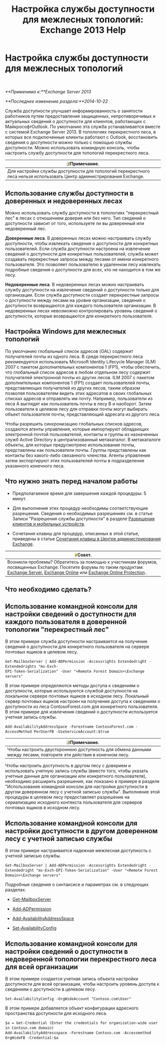 ﻿---
title: 'Настройка службы доступности для межлесных топологий: Exchange 2013 Help'
TOCTitle: Настройка службы доступности для межлесных топологий
ms:assetid: f1e7d407-f0d3-47a7-8cc3-03c5980445d5
ms:mtpsurl: https://technet.microsoft.com/ru-ru/library/Bb125182(v=EXCHG.150)
ms:contentKeyID: 52061287
ms.date: 04/30/2018
mtps_version: v=EXCHG.150
ms.translationtype: HT
---

# Настройка службы доступности для межлесных топологий

 

_**Применимо к:**Exchange Server 2013_

_**Последнее изменение раздела:**2014-10-22_

Служба доступности улучшает информированность о занятости работников путем предоставления защищенных, непротиворечивых и актуальных сведений о доступности для клиентов, работающих с МайкрософтOutlook. По умолчанию эта служба устанавливается вместе с системой Exchange Server 2013. В топологиях перекрестного леса, в которых все подключенные клиенты работают с Outlook, восстановить сведения о доступности можно только с помощью службы доступности. Можно использовать командную консоль, чтобы настроить службу доступности для топологий перекрестного леса.

<table>
<thead>
<tr class="header">
<th><img src="images/JJ126620.note(EXCHG.150).gif" title="Примечание" alt="Примечание" />Примечание.</th>
</tr>
</thead>
<tbody>
<tr class="odd">
<td>Для настройки службы доступности для топологий перекрестного леса нельзя использовать Центр администрирования Exchange.</td>
</tr>
</tbody>
</table>


## Использование службы доступности в доверенных и недоверенных лесах

Можно использовать службу доступности в топологиях "перекрестный лес" в лесах с отношением доверия или без него. Тип сведений о доступности зависит от того, используете ли вы доверенный или недоверенный лес.

**Доверенные леса**. В доверенных лесах можно настраивать службу доступности, чтобы извлекать сведения о доступности для конкретных пользователей. Если служба доступности настроена на извлечение сведений о доступности для конкретных пользователей, служба может создавать перекрестные запросы между лесами от имени конкретного пользователя. Это позволяет пользователю в удаленном лесу извлекать подробные сведения о доступности для всех, кто не находится в том же лесу.

**Недоверенные леса**. В недоверенных лесах можно настраивать службу доступности на извлечение сведений о доступности только для организации. Если служба доступности создает перекрестные запросы о доступности между лесами на уровне организации, сведения о доступности возвращаются для каждого пользователя организации. В недоверенных лесах невозможно контролировать уровень сведений о доступности, которые возвращаются для конкретного пользователя.

## Настройка Windows для межлесных топологий

По умолчанию глобальный список адресов (GAL) содержит получателей почты из одного леса. В среде перекрестного леса рекомендуется использовать Microsoft Identity Lifecycle Manager (ILM) 2007 с пакетом дополнительных компонентов 1 (FP1), чтобы обеспечить, что глобальный список адресов в любом отдельном лесу содержит получателей электронной почты из других лесов. ILM 2007 с пакетом дополнительных компонентов 1 (FP1) создает пользователей почты, представляющих получателей из других лесов, таким образом позволяя пользователям видеть этих адресатов в своих глобальных списках адресов и отправлять им почту. Например, пользователи из леса A выглядят как пользователь почты в лесу B и наоборот. Затем пользователи в целевом лесу для отправки почты могут выбирать объект пользователя почты, представляющий адресата из другого леса.

Чтобы разрешить синхронизацию глобальных списков адресов, создаются агенты управления, которые импортируют обладающих электронной почтой пользователей, контакты и группы из назначенных служб Active Directory в централизованный метакаталог. В метакаталоге объекты, для которых предусмотрено использование почты, представлены как пользователи почты. Группы представлены как контакты без какого-либо связанного членства. Агенты управления затем экспортируют этих пользователей почты в подразделение указанного конечного леса.

## Что нужно знать перед началом работы

  - Предполагаемое время для завершения каждой процедуры: 5 минут.

  - Для выполнения этих процедур необходимы соответствующие разрешения. Сведения о необходимых разрешениях см. в статье Записи "Разрешения службы доступности" в разделе [Разрешения клиентов и мобильных устройств](clients-and-mobile-devices-permissions-exchange-2013-help.md).

  - Сочетания клавиш для процедур, описанных в этой статье, приведены в статье [Сочетания клавиш в Центре администрирования Exchange](keyboard-shortcuts-in-the-exchange-admin-center-exchange-online-protection-help.md).

<table>
<thead>
<tr class="header">
<th><img src="images/Bb124558.tip(EXCHG.150).gif" title="Совет" alt="Совет" />Совет.</th>
</tr>
</thead>
<tbody>
<tr class="odd">
<td>Возникли проблемы? Обратитесь за помощью к участникам форумов, посвященных Exchange. Посетите форумы по таким продуктам: <a href="https://go.microsoft.com/fwlink/p/?linkid=60612">Exchange Server</a>, <a href="https://go.microsoft.com/fwlink/p/?linkid=267542">Exchange Online</a> или <a href="https://go.microsoft.com/fwlink/p/?linkid=285351">Exchange Online Protection</a>..</td>
</tr>
</tbody>
</table>


## Что необходимо сделать?

## Использование командной консоли для настройки сведений о доступности для каждого пользователя в доверенной топологии "перекрестный лес"

В этом примере служба доступности настраивается на получение сведений о доступности для конкретного пользователя на сервере почтовых ящиков в целевом лесу.

    Get-MailboxServer | Add-ADPermission -Accessrights Extendedright -Extendedrights "ms-Exch-
    EPI-Token-Serialization" -User "<Remote Forest Domain>\Exchange servers"

В этом примере определяются методы доступа к сведениям о доступности, которые используются службой доступности на локальном сервере почтовых ящиков в исходном лесу. Локальный сервер почтовых ящиков настроен на получение доступа к сведениям о доступности из леса ContosoForest.com для конкретного пользователя. В этом примере для извлечения сведений о доступности используется учетная запись службы.

    Add-AvailabilityAddressSpace -Forestname ContosoForest.com -AccessMethod PerUserFB -UseServiceAccount:$true

<table>
<thead>
<tr class="header">
<th><img src="images/JJ126620.note(EXCHG.150).gif" title="Примечание" alt="Примечание" />Примечание.</th>
</tr>
</thead>
<tbody>
<tr class="odd">
<td>Чтобы настроить двустороннюю доступность для обмена данными между лесами, повторите эти действия в конечном лесу.</td>
</tr>
</tbody>
</table>


Чтобы настроить доступность в другом лесу с доверием и использовать учетную запись службы (вместо того, чтобы указать учетные данные для организации или конкретного пользователя), необходимо расширить разрешения, как показано в примере в разделе "Использование командной консоли для настройки доступности в другом доверенном лесу с учетной записью службы". Выполнение этой процедуры в целевом лесу предоставляет разрешение на сериализацию исходного контекста пользователя для серверов почтовых ящиков в исходном лесу.

## Использование командной консоли для настройки доступности в другом доверенном лесу с учетной записью службы

В этом примере настраивается надежная межлесная доступность с учетной записью службы.

    Get-MailboxServer | Add-ADPermission -Accessrights Extendedright -Extendedright "ms-Exch-EPI-Token-Serialization" -User "<Remote Forest Domain>\Exchange servers"

Подробные сведения о синтаксисе и параметрах см. в следующих разделах.

  - [Get-MailboxServer](https://technet.microsoft.com/ru-ru/library/bb123539\(v=exchg.150\))

  - [Add-ADPermission](https://technet.microsoft.com/ru-ru/library/bb124403\(v=exchg.150\))

  - [Add-AvailabilityAddressSpace](https://technet.microsoft.com/ru-ru/library/bb124122\(v=exchg.150\))

  - [Set-AvailabilityConfig](https://technet.microsoft.com/ru-ru/library/bb124103\(v=exchg.150\))

## Использование командной консоли для настройки сведений о доступности в недоверенной топологии перекрестного леса для всей организации

В этом примере создается учетная запись объекта настройки доступности для всей организации, чтобы настроить уровень доступа к сведениям о доступности в целевом лесу.

    Set-AvailabilityConfig -OrgWideAccount "Contoso.com\User"

В этом примере добавляется объект конфигурации адресного пространства доступности для исходного леса.

    $a = Get-Credential (Enter the credentials for organization-wide user in Contoso.com domain)
    Add-AvailabilityAddressspace -Forestname Contoso.com -Accessmethod OrgWideFB -Credential:$a

